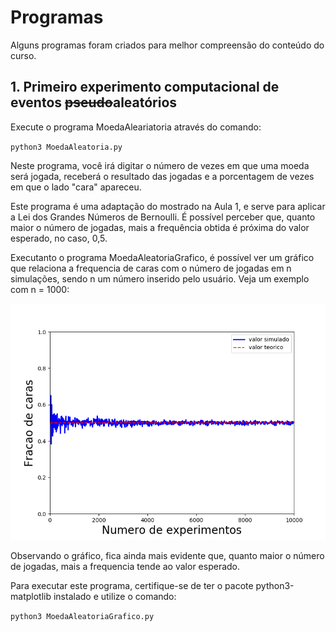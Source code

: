 # Programas

Alguns programas foram criados para melhor compreensão do conteúdo do curso.

## 1. Primeiro experimento computacional de eventos ~~pseudo~~aleatórios

Execute o programa MoedaAleariatoria através do comando:  

` python3 MoedaAleatoria.py `

Neste programa, você irá digitar o número de vezes em que uma moeda será jogada, receberá o resultado das jogadas e a porcentagem de vezes em que o lado "cara" apareceu.

Este programa é uma adaptação do mostrado na Aula 1, e serve para aplicar a Lei dos Grandes Números de Bernoulli. É possível perceber que, quanto maior o número de jogadas, mais a frequência obtida é próxima do valor esperado, no caso, 0,5.

Executanto o programa MoedaAleatoriaGrafico, é possível ver um gráfico que relaciona a frequencia de caras com o número de jogadas em n simulações, sendo n um número inserido pelo usuário. Veja um exemplo com n = 1000:

<p align="center">
<img src="Imagens/MoedaAleatoria.png">
</p>

Observando o gráfico, fica ainda mais evidente que, quanto maior o número de jogadas, mais a frequencia tende ao valor esperado.

Para executar este programa, certifique-se de ter o pacote python3-matplotlib instalado e utilize o comando:

` python3 MoedaAleatoriaGrafico.py `
